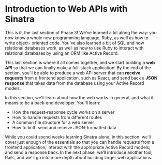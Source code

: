 # Introduction to Web APIs with Sinatra

This is it, the last section of Phase 3! We've learned a lot along the way: you
now know a whole new programming language, Ruby, as well as how to write object-
oriented code. You've also learned a bit of SQL and how relational databases
work, as well as how to use Ruby to interact with relational databases by using
an ORM like Active Record.

This last section is where it all comes together, and we start building a **web
API** so that we can finally make a full-stack application! By the end of the
section, you'll be able to produce a web API server that can **receive
requests** from a frontend application, such as React, and send back a **JSON
response** that takes data from the database using your Active Record models.

In this section, we'll learn about how the web works in general, and what it
means to be a back-end developer. You'll learn:

- How the request-response cycle works on a server
- How to handle requests from different routes
- A common file structure for a web server
- How to both send and receive JSON-formatted data

While you could spend weeks learning Sinatra alone, in this section, we'll cover
just enough of the essentials so that you can handle requests from a frontend
application; interact with the appropriate Active Record models; and send a
response back. In the next phase, we'll introduce another tool, Rails, and we'll
go into more depth about building larger web applications.
